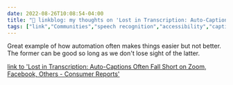 ```yaml
---
date: 2022-08-26T10:08:54-04:00
title: "🔗 linkblog: my thoughts on 'Lost in Transcription: Auto-Captions Often Fall Short on Zoom, Facebook, Others - Consumer Reports'"
tags: ["link","Communities","speech recognition","accessibility","captions"]
---
```

Great example of how automation often makes things easier but not better. The former can be good so long as we don't lose sight of the latter.
 

[link to 'Lost in Transcription: Auto-Captions Often Fall Short on Zoom, Facebook, Others - Consumer Reports'](https://www.consumerreports.org/disability-rights/auto-captions-often-fall-short-on-zoom-facebook-and-others-a9742392879/)
